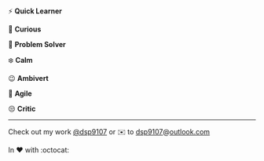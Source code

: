 :zap: **Quick Learner**

:raising_hand: **Curious**

:muscle: **Problem Solver**

:snowflake: **Calm**

:wink: **Ambivert**

:dash: **Agile**

:unamused: **Critic**

***

Check out my work [@dsp9107](https://github.com/dsp9107) or :envelope: to [dsp9107](mailto:dsp9107@outlook.com?subject=[GitHub]%20Might%20Be%20Important)@[outlook.com](https://outlook.live.com)

In :heart: with :octocat:
